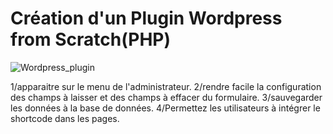 # Création d'un Plugin Wordpress from Scratch(PHP)


![Wordpress_plugin](https://user-images.githubusercontent.com/77145529/124606434-ca79ae00-de64-11eb-9569-5a8e12e34470.gif)


1/apparaitre sur le menu de l'administrateur.
2/rendre facile la configuration des champs à laisser et des champs à effacer du formulaire.
3/sauvegarder les données à la base de données.
4/Permettez les utilisateurs à intégrer le shortcode dans les pages.


